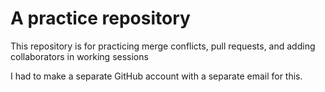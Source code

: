 # A practice repository

This repository is for practicing merge conflicts, pull requests, and adding collaborators in working sessions

I had to make a separate GitHub account with a separate email for this.
